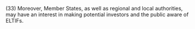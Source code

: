 (33) Moreover, Member States, as well as regional and local authorities, may have an interest in making potential investors and the public aware of ELTIFs.